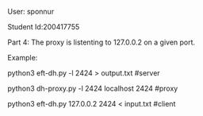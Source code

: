 User: sponnur

Student Id:200417755

 
Part 4: The proxy is listenting to 127.0.0.2 on a given port.

Example:

python3 eft-dh.py -l 2424 > output.txt #server

python3 dh-proxy.py -l 2424 localhost 2424   #proxy

python3 eft-dh.py 127.0.0.2 2424 < input.txt  #client

